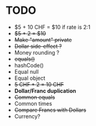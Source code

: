 # TODO

- $5 + 10 CHF = $10 if rate is 2:1
- ~~$5 * 2 = $10~~
- ~~Make "amount" private~~
- ~~Dollar side-effect ?~~
- Money rounding ?
- ~~equals()~~
- hashCode()
- Equal null
- Equal object
- ~~5 CHF * 2 = 10 CHF~~
- **Dollar/Franc duplication**
- ~~Common equals~~
- Common times
- ~~Compare Francs with Dollars~~
- Currency?
